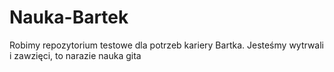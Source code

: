 # Nauka-Bartek

Robimy repozytorium testowe dla potrzeb kariery Bartka.
Jesteśmy wytrwali i zawzięci, to narazie nauka gita
